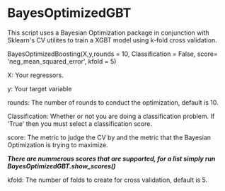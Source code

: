 # BayesOptimizedGBT
This script uses a Bayesian Optimization package in conjunction with Sklearn's CV utilites to train a XGBT model using k-fold cross validation.


BayesOptimizedBoosting(X,y,rounds = 10, Classification = False, score= 'neg_mean_squared_error', kfold = 5)

  X: Your regressors.
  
  y: Your target variable
  
  rounds: The number of rounds to conduct the optimization, default is 10.
  
  Classification: Whether or not you are doing a classification problem.  If 'True' then you must select a classification      score.
  
  score: The metric to judge the CV by and the metric that the Bayesian Optimization is trying to maximize.
  
  ***There are nummerous scores that are supported, for a list simply run BayesOptimizedGBT.show_scores()***
  
  kfold: The number of folds to create for cross validation, default is 5.
  
  
